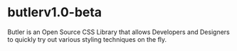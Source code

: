 # butlerv1.0-beta
Butler is an Open Source CSS Library that allows Developers and Designers to quickly try out various styling techniques on the fly.
